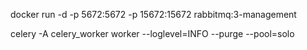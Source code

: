 
docker run -d -p 5672:5672 -p 15672:15672 rabbitmq:3-management

celery -A celery_worker worker --loglevel=INFO --purge --pool=solo